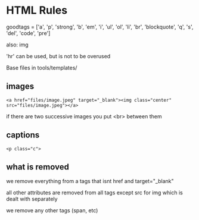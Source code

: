 # HTML Rules

goodtags = ['a', 'p', 'strong', 'b', 'em', 'i', 'ul', 'ol', 'li', 'br', 'blockquote', 'q', 's', 'del', 'code', 'pre']


also: img

'hr' can be used, but is not to be overused

Base files in tools/templates/


## images
`<a href="files/image.jpeg" target="_blank"><img class="center" src="files/image.jpeg"></a>`

if there are two successive images you put &lt;br&gt; between them



## captions
`<p class="c">`


## what is removed
we remove everything from a tags that isnt href and target="\_blank"

all other attributes are removed from all tags except src for img which is dealt with separately

we remove any other tags (span, etc)


